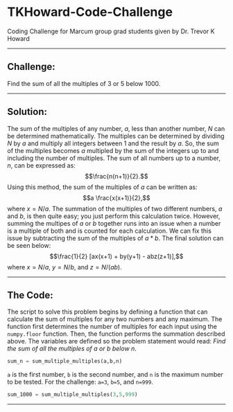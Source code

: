 # TKHoward-Code-Challenge
Coding Challenge for Marcum group grad students given by Dr. Trevor K Howard

---
## Challenge:


Find the sum of all the multiples of 3 or 5 below 1000.

---
## Solution:


The sum of the multiples of any number, $a$, less than another number, $N$ can be determined mathematically. The multiples can be determined by dividing $N$ by $a$ and multiply all integers between 1 and the result by $a$. So, the sum of the multiples becomes $a$ multipled by the sum of the integers up to and including the number of multiples. The sum of all numbers up to a number, $n$, can be expressed as:
$$\frac{n(n+1)}{2}.$$
Using this method, the sum of the multiples of $a$ can be written as:
$$a \frac{x(x+1)}{2},$$
where $x=N/a$. The summation of the multiples of two different numbers, $a$ and $b$, is then quite easy; you just perform this calculation twice. However, summing the multipes of $a$ or $b$ together runs into an issue when a number is a multiple of both and is counted for each calculation. We can fix this issue by subtracting the sum of the multiples of $a*b$. The final solution can be seen below:
$$\frac{1}{2} [ax(x+1) + by(y+1) - abz(z+1)],$$
where $x=N/a$, $y=N/b$, and $z=N/(ab)$.

---
## The Code:
The script to solve this problem begins by defining a function that can calculate the sum of multiples for any two numbers and any maximum. The function first determines the number of multiples for each input using the `numpy.floor` function. Then, the function performs the summation described above. The variables are defined so the problem statement would read: *Find the sum of all the multiples of* $a$ *or* $b$ *below* $n$.

```python
sum_n = sum_multiple_multiples(a,b,n)
```

`a` is the first number, `b` is the second number, and `n` is the maximum number to be tested. For the challenge: `a=3`, `b=5`, and `n=999`.

```python
sum_1000 = sum_multiple_multiples(3,5,999)
```


---